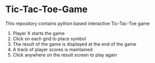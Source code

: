 # Tic-Tac-Toe-Game
This repository contains python based interactive Tic-Tac-Toe game

1. Player X starts the game
2. Click on each grid to place symbol
3. The result of the game is displayed at the end of the game
4. A track of player scores is maintained
5. Click anywhere on the result screen to play again


